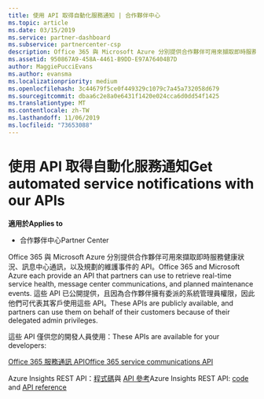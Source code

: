 ```yaml
---
title: 使用 API 取得自動化服務通知 | 合作夥伴中心
ms.topic: article
ms.date: 03/15/2019
ms.service: partner-dashboard
ms.subservice: partnercenter-csp
description: Office 365 與 Microsoft Azure 分別提供合作夥伴可用來擷取即時服務健康狀況、訊息中心通訊，以及規劃的維護事件的 API。
ms.assetid: 950867A9-458A-4461-B9DD-E97A76404B7D
author: MaggiePucciEvans
ms.author: evansma
ms.localizationpriority: medium
ms.openlocfilehash: 3c44679f5ce0f449329c1079c7a45a732058d679
ms.sourcegitcommit: dbaa6c2e8a0e6431f1420e024cca6d0dd54f1425
ms.translationtype: MT
ms.contentlocale: zh-TW
ms.lasthandoff: 11/06/2019
ms.locfileid: "73653088"
---
```

# <a name="get-automated-service-notifications-with-our-apis"></a><span data-ttu-id="36985-103">使用 API 取得自動化服務通知</span><span class="sxs-lookup"><span data-stu-id="36985-103">Get automated service notifications with our APIs</span></span>

<span data-ttu-id="36985-104">**適用於**</span><span class="sxs-lookup"><span data-stu-id="36985-104">**Applies to**</span></span>

-  <span data-ttu-id="36985-105">合作夥伴中心</span><span class="sxs-lookup"><span data-stu-id="36985-105">Partner Center</span></span>

<span data-ttu-id="36985-106">Office 365 與 Microsoft Azure 分別提供合作夥伴可用來擷取即時服務健康狀況、訊息中心通訊，以及規劃的維護事件的 API。</span><span class="sxs-lookup"><span data-stu-id="36985-106">Office 365 and Microsoft Azure each provide an API that partners can use to retrieve real-time service health, message center communications, and planned maintenance events.</span></span> <span data-ttu-id="36985-107">這些 API 已公開提供，且因為合作夥伴擁有委派的系統管理員權限，因此他們可代表其客戶使用這些 API。</span><span class="sxs-lookup"><span data-stu-id="36985-107">These APIs are publicly available, and partners can use them on behalf of their customers because of their delegated admin privileges.</span></span>

<span data-ttu-id="36985-108">這些 API 僅供您的開發人員使用：</span><span class="sxs-lookup"><span data-stu-id="36985-108">These APIs are available for your developers:</span></span>

[<span data-ttu-id="36985-109">Office 365 服務通訊 API</span><span class="sxs-lookup"><span data-stu-id="36985-109">Office 365 service communications API</span></span>](https://go.microsoft.com/fwlink/p/?LinkId=616899)

<span data-ttu-id="36985-110">Azure Insights REST API：[程式碼](https://go.microsoft.com/fwlink/p/?LinkId=617299)與 [API 參考](https://go.microsoft.com/fwlink/p/?LinkId=617300)</span><span class="sxs-lookup"><span data-stu-id="36985-110">Azure Insights REST API: [code](https://go.microsoft.com/fwlink/p/?LinkId=617299) and [API reference](https://go.microsoft.com/fwlink/p/?LinkId=617300)</span></span>

 

 



